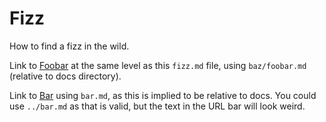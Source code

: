 # Fizz

How to find a fizz in the wild.

Link to [Foobar](baz/foobar.md) at the same level as this `fizz.md` file, using `baz/foobar.md` (relative to docs directory).

Link to [Bar](bar.md) using `bar.md`, as this is implied to be relative to docs. You could use `../bar.md` as that is valid, but the text in the URL bar will look weird.
